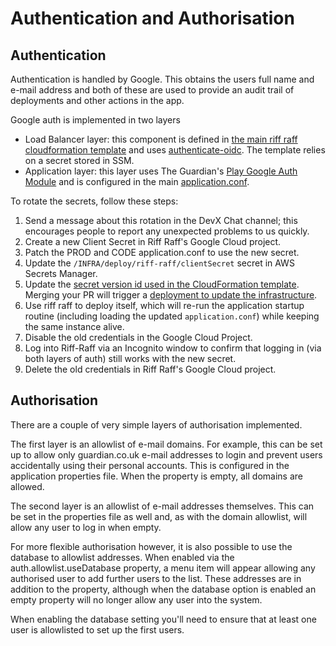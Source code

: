 <!--- prev:properties -->
Authentication and Authorisation
================================

Authentication
--------------

Authentication is handled by Google. This obtains the users full name and e-mail address and both of these are used to 
provide an audit trail of deployments and other actions in the app.

Google auth is implemented in two layers
- Load Balancer layer: this component is defined in [the main riff raff cloudformation template](https://github.com/guardian/deploy-tools-platform/blob/main/cloudformation/riffraff/riffraff.template.yaml) and uses [authenticate-oidc](https://docs.aws.amazon.com/elasticloadbalancing/latest/application/listener-authenticate-users.html#configure-user-authentication). The template relies on a secret stored in SSM.
- Application layer: this layer uses The Guardian's [Play Google Auth Module](https://github.com/guardian/play-googleauth) and is configured in the main [application.conf](https://github.com/guardian/riff-raff/blob/afb7e602e11acd7a07aae433c74be22976d8a7cd/riff-raff/conf/application.conf#L40-L41).

To rotate the secrets, follow these steps:
1. Send a message about this rotation in the DevX Chat channel; this encourages people to report any unexpected problems to us quickly.
1. Create a new Client Secret in Riff Raff's Google Cloud project.
1. Patch the PROD and CODE application.conf to use the new secret.
1. Update the `/INFRA/deploy/riff-raff/clientSecret` secret in AWS Secrets Manager.
1. Update the [secret version id used in the CloudFormation template](https://github.com/guardian/deploy-tools-platform/blob/11730ea2841926148e98ab45e6d118bd1a133d27/cloudformation/riffraff/riffraff.template.yaml#L592). Merging your PR will trigger a [deployment to update the infrastructure](https://riffraff.gutools.co.uk/deployment/history?projectName=tools%3A%3Ariffraff-cloudformation&stage=PROD&pageSize=20&page=1).
1. Use riff raff to deploy itself, which will re-run the application startup routine (including loading the updated `application.conf`) while keeping the same instance alive.
1. Disable the old credentials in the Google Cloud Project.
1. Log into Riff-Raff via an Incognito window to confirm that logging in (via both layers of auth) still works with the new secret.
1. Delete the old credentials in Riff Raff's Google Cloud project.

Authorisation
-------------

There are a couple of very simple layers of authorisation implemented.

The first layer is an allowlist of e-mail domains.  For example, this can be set up to allow only guardian.co.uk e-mail
addresses to login and prevent users accidentally using their personal accounts.  This is configured in the application
properties file.  When the property is empty, all domains are allowed.

The second layer is an allowlist of e-mail addresses themselves.  This can be set in the properties file as well and, as
with the domain allowlist, will allow any user to log in when empty.

For more flexible authorisation however, it is also possible to use the database to allowlist addresses.  When enabled
via the auth.allowlist.useDatabase property, a menu item will appear allowing any authorised user to add
further users to the list.  These addresses are in addition to the property, although when the database option is
enabled an empty property will no longer allow any user into the system.

When enabling the database setting you'll need to ensure that at least one user is allowlisted to set up the first
users.
